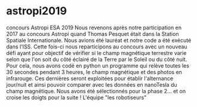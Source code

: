 # astropi2019
concours Astropi ESA 2019
Nous revenons après notre participation en 2017 au concours Astropi quand Thomas Pesquet était dans la Station Spatiale Internationale. Nous avions été lauréat et notre code a été exécuté dans l'ISS. Cette fois-ci nous reparticipons au concours avec un nouveau défi ayant pour objectif de vérifier si le champ magnétique terrestre varie selon que l'on soit du côté éclairé de la Terre par le Soleil ou du côté nuit.
Pour cela, nous avons codé en python un programme qui relève toutes les 30 secondes pendant 3 heures, le champ magnétique et des photos en infrarouge. Ces dernières seront exploitées pour établir l'alternance jour/nuit et ainsi pouvoir comparer avec les données en nanoTesla du champ magnétique.
Nous avons été sélectionnés pour la phase 2... et on croise les doigts pour la suite !
L'équipe "les robotiseurs"
